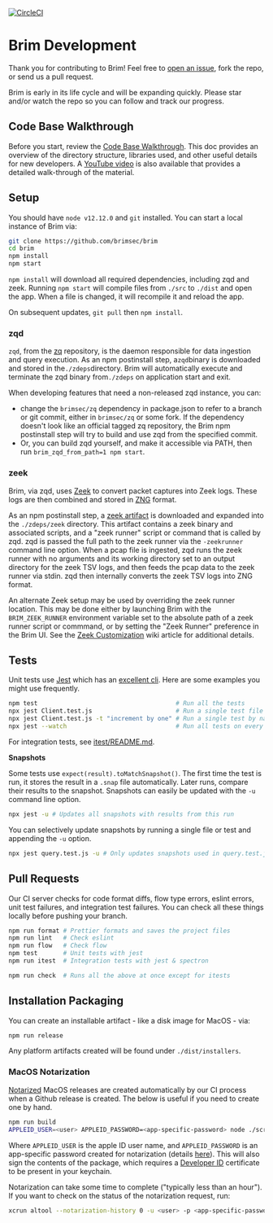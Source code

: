 [![CircleCI](https://circleci.com/gh/brimsec/brim.svg?style=svg&circle-token=8fb219d4419937d21fb70c99c89157bff05c2ecc)](https://circleci.com/gh/brimsec/brim)

# Brim Development

Thank you for contributing to Brim! Feel free to [open an issue](https://github.com/brimsec/brim/wiki/Troubleshooting#opening-an-issue), fork the repo, or send us a pull request.

Brim is early in its life cycle and will be expanding quickly.  Please star and/or watch the repo so you can follow and track our progress.

## Code Base Walkthrough

Before you start, review the [Code Base Walkthrough](https://github.com/brimsec/brim/wiki/Code-Base-Walkthrough). This doc provides an overview of the directory structure, libraries used, and other useful details for new developers. A [YouTube video](https://www.youtube.com/watch?v=CPel0iu1pig) is also available that provides a detailed walk-through of the material.

## Setup

You should have `node v12.12.0` and `git` installed. You can start a local instance of Brim via:

```bash
git clone https://github.com/brimsec/brim
cd brim
npm install
npm start
```

`npm install` will download all required dependencies, including zqd and zeek. Running `npm start` will compile files from `./src` to `./dist` and open the app. When a file is changed, it will recompile it and reload the app.

On subsequent updates, `git pull` then `npm install`.

### zqd

`zqd`, from the [zq](https://github.com/brimsec/zq) repository, is the daemon responsible for data ingestion and query execution. As an npm postinstall step, a`zqd`binary is downloaded and stored in the`./zdeps`directory. Brim will automatically execute and terminate the zqd binary from`./zdeps` on application start and exit.

When developing features that need a non-released zqd instance, you can:

- change the `brimsec/zq` dependency in package.json to refer to a branch or git commit, either in `brimsec/zq` or some fork. If the dependency doesn't look like an official tagged zq repository, the Brim npm postinstall step will try to build and use zqd from the specified commit.
- Or, you can build zqd yourself, and make it accessible via PATH, then run `brim_zqd_from_path=1 npm start`.

### zeek

Brim, via zqd, uses [Zeek](https://www.zeek.org) to convert packet captures into Zeek logs. These logs are then combined and stored in [ZNG](https://github.com/brimsec/zq/blob/master/zng/docs/spec.md) format.

As an npm postinstall step, a [zeek artifact](https://github.com/brimsec/zeek/releases) is downloaded and expanded into the `./zdeps/zeek` directory. This artifact contains a zeek binary and associated scripts, and a "zeek runner" script or command that is called by zqd. zqd is passed the full path to the zeek runner via the `-zeekrunner` command line option. When a pcap file is ingested, zqd runs the zeek runner with no arguments and its working directory set to an output directory for the zeek TSV logs, and then feeds the pcap data to the zeek runner via stdin. zqd then internally converts the zeek TSV logs into ZNG format.

An alternate Zeek setup may be used by overriding the zeek runner location. This may be done either by launching Brim with the `BRIM_ZEEK_RUNNER` environment variable set to the absolute path of a zeek runner script or commmand, or by setting the "Zeek Runner" preference in the Brim UI. See the [Zeek Customization](https://github.com/brimsec/brim/wiki/Zeek-Customization) wiki article for additional details.

## Tests

Unit tests use [Jest](https://jestjs.io/) which has an [excellent cli](https://jestjs.io/docs/en/cli). Here are some examples you might use frequently.

```bash
npm test                                      # Run all the tests
npx jest Client.test.js                       # Run a single test file
npx jest Client.test.js -t "increment by one" # Run a single test by name
npx jest --watch                              # Run all tests on every change
```

For integration tests, see [itest/README.md](itest/README.md).

**Snapshots**

Some tests use `expect(result).toMatchSnapshot()`. The first time the test is run, it stores the result in a `.snap` file automatically. Later runs, compare their results to the snapshot. Snapshots can easily be updated with the `-u` command line option.

```bash
npx jest -u # Updates all snapshots with results from this run
```

You can selectively update snapshots by running a single file or test and appending the `-u` option.

```bash
npx jest query.test.js -u # Only updates snapshots used in query.test.js
```

## Pull Requests

Our CI server checks for code format diffs, flow type errors, eslint errors, unit test failures, and integration test failures. You can check all these things locally before pushing your branch.

```bash
npm run format # Prettier formats and saves the project files
npm run lint   # Check eslint
npm run flow   # Check flow
npm test       # Unit tests with jest
npm run itest  # Integration tests with jest & spectron

npm run check  # Runs all the above at once except for itests
```

## Installation Packaging

You can create an installable artifact - like a disk image for MacOS - via:

```bash
npm run release
```

Any platform artifacts created will be found under `./dist/installers`.

### MacOS Notarization

[Notarized](https://developer.apple.com/documentation/xcode/notarizing_macos_software_before_distribution)
MacOS releases are created automatically by our CI process when a Github
release is created. The below is useful if you need to create one by hand.

```bash
npm run build
APPLEID_USER=<user> APPLEID_PASSWORD=<app-specific-password> node ./scripts/release --darwin --notarize
```

Where `APPLEID_USER` is the apple ID user name, and `APPLEID_PASSWORD` is an app-specific password created for notarization (details [here](https://developer.apple.com/documentation/xcode/notarizing_macos_software_before_distribution/customizing_the_notarization_workflow)). This will also sign the contents of the package, which requires a [Developer ID](https://developer.apple.com/developer-id/) certificate to be present in your keychain.

Notarization can take some time to complete ("typically less than an hour"). If you want to check on the status of the notarization request, run:

```bash
xcrun altool --notarization-history 0 -u <user> -p <app-specific-password>
```
